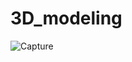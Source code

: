 # 3D_modeling
![Capture](https://user-images.githubusercontent.com/65291492/123273487-a7363100-d53d-11eb-9537-5b898cfd339f.png)

